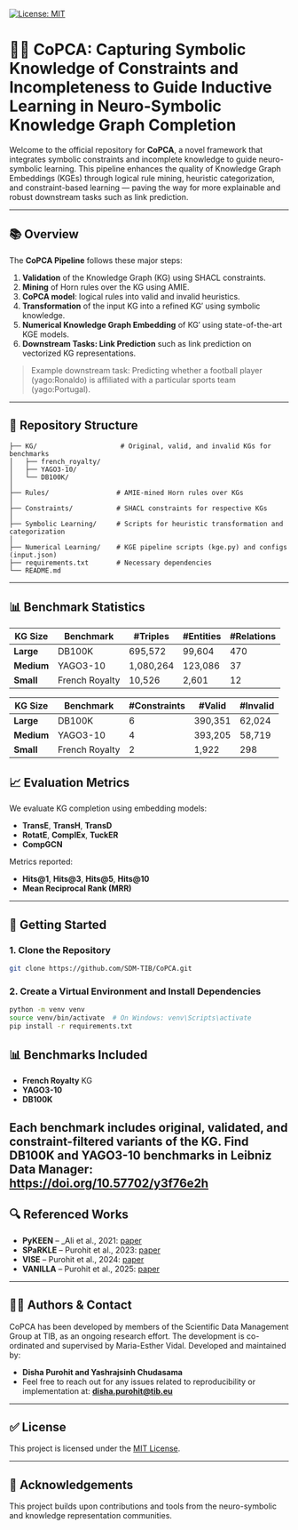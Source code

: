 [![License: MIT](https://img.shields.io/badge/License-MIT-yellow.svg)](LICENSE)
# 🧠🔗 CoPCA: Capturing Symbolic Knowledge of Constraints and Incompleteness to Guide Inductive Learning in Neuro-Symbolic Knowledge Graph Completion
Welcome to the official repository for **CoPCA**, a novel framework that integrates symbolic constraints and incomplete knowledge to guide neuro-symbolic learning. This pipeline enhances the quality of Knowledge Graph Embeddings (KGEs) through logical rule mining, heuristic categorization, and constraint-based learning — paving the way for more explainable and robust downstream tasks such as link prediction.

---
## 📚 Overview

The **CoPCA Pipeline** follows these major steps:

1. **Validation** of the Knowledge Graph (KG) using SHACL constraints.
2. **Mining** of Horn rules over the KG using AMIE.
3. **CoPCA model**: logical rules into valid and invalid heuristics.
4. **Transformation** of the input KG into a refined KG′ using symbolic knowledge.
5. **Numerical Knowledge Graph Embedding** of KG′ using state-of-the-art KGE models.
6. **Downstream Tasks: Link Prediction** such as link prediction on vectorized KG representations.

> Example downstream task: Predicting whether a football player (yago:Ronaldo) is affiliated with a particular sports team (yago:Portugal).

---
## 📁 Repository Structure


```
├── KG/                     # Original, valid, and invalid KGs for benchmarks
│   ├── french_royalty/        
│   ├── YAGO3-10/
│   └── DB100K/
│
├── Rules/                 # AMIE-mined Horn rules over KGs
│
├── Constraints/           # SHACL constraints for respective KGs
│
├── Symbolic Learning/     # Scripts for heuristic transformation and categorization
│
├── Numerical Learning/    # KGE pipeline scripts (kge.py) and configs (input.json)
├── requirements.txt       # Necessary dependencies  
└── README.md             
```

---
## 📊 Benchmark Statistics

| **KG Size** | **Benchmark**     | **#Triples** | **#Entities** | **#Relations** |
|-------------|-------------------|--------------|----------------|----------------|
| **Large**   | DB100K            | 695,572      | 99,604         | 470            |
| **Medium**  | YAGO3-10          | 1,080,264    | 123,086        | 37             |
| **Small**   | French Royalty    | 10,526       | 2,601          | 12             |

| **KG Size** | **Benchmark**     | **#Constraints** | **#Valid** | **#Invalid** |
|-------------|-------------------|------------------|------------|--------------|
| **Large**   | DB100K            | 6                | 390,351    | 62,024       |
| **Medium**  | YAGO3-10          | 4                | 393,205    | 58,719       |
| **Small**   | French Royalty    | 2                | 1,922      | 298          |

## 📈 Evaluation Metrics

We evaluate KG completion using embedding models:
- **TransE**, **TransH**, **TransD**
- **RotatE**, **ComplEx**, **TuckER**
- **CompGCN**

Metrics reported:
- **Hits@1**, **Hits@3**, **Hits@5**, **Hits@10**
- **Mean Reciprocal Rank (MRR)**

---

## 🚀 Getting Started

### 1. Clone the Repository
```bash
git clone https://github.com/SDM-TIB/CoPCA.git
```

### 2. Create a Virtual Environment and Install Dependencies
```bash
python -m venv venv
source venv/bin/activate  # On Windows: venv\Scripts\activate
pip install -r requirements.txt
```

## 📊 Benchmarks Included

- **French Royalty** KG
- **YAGO3-10**
- **DB100K**

Each benchmark includes original, validated, and constraint-filtered variants of the KG.
Find DB100K and YAGO3-10 benchmarks in Leibniz Data Manager: https://doi.org/10.57702/y3f76e2h
---

## 🔍 Referenced Works

- **PyKEEN** – _Ali et al., 2021: [paper](http://jmlr.org/papers/v22/20-825.html)   
- **SPaRKLE** – Purohit et al., 2023: [paper](https://doi.org/10.1145/3587259.3627547)   
- **VISE** – Purohit et al., 2024:  [paper](https://ceur-ws.org/Vol-3831/)
- **VANILLA** – Purohit et al., 2025: [paper](https://doi.org/10.1016/j.knosys.2025.113939)  

---

## 👨‍💻 Authors & Contact

CoPCA has been developed by members of the Scientific Data Management Group at TIB, as an ongoing research effort.
The development is co-ordinated and supervised by Maria-Esther Vidal.
Developed and maintained by:

- **Disha Purohit and Yashrajsinh Chudasama**
- Feel free to reach out for any issues related to reproducibility or implementation at: **disha.purohit@tib.eu**

---


## ✅ License

This project is licensed under the [MIT License](LICENSE).

---

## 🙏 Acknowledgements

This project builds upon contributions and tools from the neuro-symbolic and knowledge representation communities.
